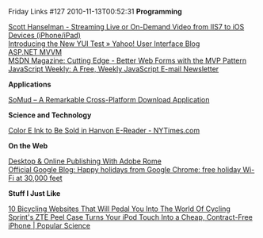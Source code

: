 Friday Links #127
2010-11-13T00:52:31
**Programming**

[Scott Hanselman - Streaming Live or On-Demand Video from IIS7 to iOS Devices (iPhone/iPad) ](http://www.hanselman.com/blog/StreamingLiveOrOnDemandVideoFromIIS7ToIOSDevicesIPhoneiPadAndSilverlightClients.aspx?utm_source=feedburner&utm_medium=feed&utm_campaign=Feed%3A+ScottHanselman+%28Scott+Hanselman+-+ComputerZen.com%29)   
[Introducing the New YUI Test » Yahoo! User Interface Blog](http://www.yuiblog.com/blog/2010/11/09/introducing-the-new-yui-test/?utm_source=feedburner&utm_medium=feed&utm_campaign=Feed%3A+YahooUserInterfaceBlog+%28Yahoo%21+User+Interface+Blog%29)   
[ASP.NET MVVM ](http://aspnetmvvm.codeplex.com/)   
[MSDN Magazine: Cutting Edge - Better Web Forms with the MVP Pattern](http://msdn.microsoft.com/en-us/magazine/ff955232.aspx)   
[JavaScript Weekly: A Free, Weekly JavaScript E-mail Newsletter](http://javascriptweekly.com/)

**Applications**

[SoMud – A Remarkable Cross-Platform Download Application](http://www.makeuseof.com/tag/somud-remarkable-crossplatform-download-application/)

**Science and Technology**

[Color E Ink to Be Sold in Hanvon E-Reader - NYTimes.com](http://www.nytimes.com/2010/11/08/technology/08ink.html?_r=1)

**On the Web**

[Desktop & Online Publishing With Adobe Rome](http://www.makeuseof.com/tag/desktop-online-publishing-adobe-rome-free-limited-time/)   
[Official Google Blog: Happy holidays from Google Chrome: free holiday Wi-Fi at 30,000 feet ](http://googleblog.blogspot.com/2010/11/happy-holidays-from-google-chrome-free.html?utm_source=feedburner&utm_medium=feed&utm_campaign=Feed%3A+blogspot%2FMKuf+%28Official+Google+Blog%29)

**Stuff I Just Like**

[10 Bicycling Websites That Will Pedal You Into The World Of Cycling](http://www.makeuseof.com/tag/10-bicycling-websites-pedal-world-cycling/)   
[Sprint's ZTE Peel Case Turns Your iPod Touch Into a Cheap, Contract-Free iPhone | Popular Science](http://www.popsci.com/gadgets/article/2010-11/sprints-zte-peel-case-turns-your-ipod-touch-cheap-contract-free-iphone)
